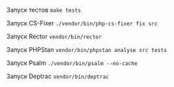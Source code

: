 Запуск тестов
`make tests`

Запуск CS-Fixer
`./vendor/bin/php-cs-fixer fix src`

Запуск Rector
`vendor/bin/rector`

Запуск PHPStan
`vendor/bin/phpstan analyse src tests`

Запуск Psalm
`./vendor/bin/psalm --no-cache`

Запуск Deptrac
`vendor/bin/deptrac`
